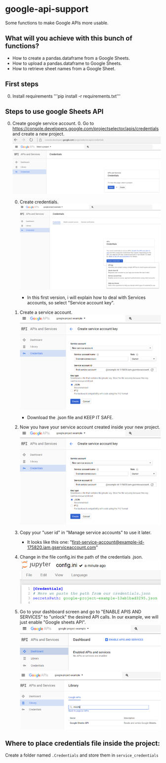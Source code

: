 # google-api-support

Some functions to make Google APIs more usable. 

## What will you achieve with this bunch of functions?

* How to create a pandas.dataframe from a Google Sheets.
* How to upload a pandas.dataframe to Google Sheets.
* How to retrieve sheet names from a Google Sheet.


## First steps

0. Install requirements
    '''pip install -r requirements.txt'''

## Steps to use google Sheets API

0. Create google service account.
    0. Go to https://console.developers.google.com/projectselector/apis/credentials and create a new project.
    ![Create a developers project](img/create_project.PNG)
    
    0. Create credentials.
    ![Create a developers project](img/choose_credentials.PNG)
        * In this first version, i will explain how to deal with Services accounts, so select "Service account key".
    
    0. Create a service account.
    ![Create a developers project](img/create_service_account.PNG)
        * Download the .json file and KEEP IT SAFE.
    
    0. Now you have your service account created inside your new project.
    ![Create a developers project](img/create_service_account.PNG)
    
    0. Copy your "user id" in "Manage service accounts" to use it later.
        * It looks like this one: "first-service-account@example-id-175820.iam.gserviceaccount.com"
        
    0. Change in the file config.ini the path of the credentials .json.
    ![Create a developers project](img/change_config.PNG)
    
    0. Go to your dashboard screen and go to "ENABLE APIS AND SERVICES" to "unlock" the desired API calls.
    In our example, we will just enable "Google sheets API".
    ![Create a developers project](img/enable_apis.PNG)
    ![Create a developers project](img/activate_sheets.PNG)


## Where to place credentials file inside the project:

Create a folder named `.Credentials` and store them in `service_credentials`


